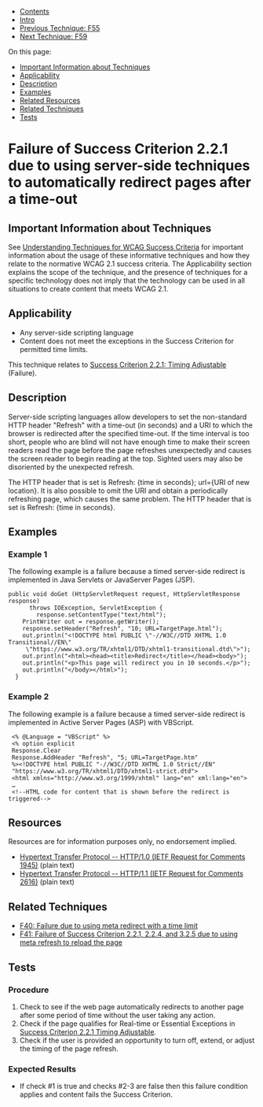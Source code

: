 -   [Contents](https://www.w3.org/WAI/WCAG21/Techniques/#techniques "Table of Contents")
-   [Intro](https://www.w3.org/WAI/WCAG21/Techniques/#introduction "Introduction to Techniques")
-   [Previous Technique: F55](F55)
-   [Next Technique: F59](F59)

On this page:

-   [Important Information about Techniques](#important-information)
-   [Applicability](#applicability)
-   [Description](#description)
-   [Examples](#examples)
-   [Related Resources](#resources)
-   [Related Techniques](#related)
-   [Tests](#tests)

Failure of Success Criterion 2.2.1 due to using server-side techniques to automatically redirect pages after a time-out
=======================================================================================================================

Important Information about Techniques
--------------------------------------

See [Understanding Techniques for WCAG Success Criteria](https://www.w3.org/WAI/WCAG21/Understanding/understanding-techniques) for important information about the usage of these informative techniques and how they relate to the normative WCAG 2.1 success criteria. The Applicability section explains the scope of the technique, and the presence of techniques for a specific technology does not imply that the technology can be used in all situations to create content that meets WCAG 2.1.

Applicability
-------------

-   Any server-side scripting language
-   Content does not meet the exceptions in the Success Criterion for permitted time limits.

This technique relates to [Success Criterion 2.2.1: Timing Adjustable](https://www.w3.org/WAI/WCAG21/Understanding/timing-adjustable) (Failure).

Description
-----------

Server-side scripting languages allow developers to set the non-standard HTTP header "Refresh" with a time-out (in seconds) and a URI to which the browser is redirected after the specified time-out. If the time interval is too short, people who are blind will not have enough time to make their screen readers read the page before the page refreshes unexpectedly and causes the screen reader to begin reading at the top. Sighted users may also be disoriented by the unexpected refresh.

The HTTP header that is set is Refresh: {time in seconds}; url={URI of new location}. It is also possible to omit the URI and obtain a periodically refreshing page, which causes the same problem. The HTTP header that is set is Refresh: {time in seconds}.

Examples
--------

### Example 1

The following example is a failure because a timed server-side redirect is implemented in Java Servlets or JavaServer Pages (JSP).

    public void doGet (HttpServletRequest request, HttpServletResponse response)
          throws IOException, ServletException {
            response.setContentType("text/html");
        PrintWriter out = response.getWriter();
        response.setHeader("Refresh", "10; URL=TargetPage.html");
        out.println("<!DOCTYPE html PUBLIC \"-//W3C//DTD XHTML 1.0 Transitional//EN\"
         \"https://www.w3.org/TR/xhtml1/DTD/xhtml1-transitional.dtd\">");
        out.println("<html><head><title>Redirect</title></head><body>");
        out.println("<p>This page will redirect you in 10 seconds.</p>");
        out.println("</body></html>");
      }

### Example 2

The following example is a failure because a timed server-side redirect is implemented in Active Server Pages (ASP) with VBScript.

     <% @Language = "VBScript" %>
     <% option explicit 
     Response.Clear
     Response.AddHeader "Refresh", "5; URL=TargetPage.htm"
     %><!DOCTYPE html PUBLIC "-//W3C//DTD XHTML 1.0 Strict//EN" 
     "https://www.w3.org/TR/xhtml1/DTD/xhtml1-strict.dtd">
     <html xmlns="http://www.w3.org/1999/xhtml" lang="en" xml:lang="en">
     …
     <!--HTML code for content that is shown before the redirect is triggered-->
     

Resources
---------

Resources are for information purposes only, no endorsement implied.

-   [Hypertext Transfer Protocol -- HTTP/1.0 (IETF Request for Comments 1945)](http://www.ietf.org/rfc/rfc1945.txt) (plain text)
-   [Hypertext Transfer Protocol -- HTTP/1.1 (IETF Request for Comments 2616)](http://www.ietf.org/rfc/rfc2616.txt) (plain text)

Related Techniques
------------------

-   [F40: Failure due to using meta redirect with a time limit](https://www.w3.org/WAI/WCAG21/Techniques/failures/F40)
-   [F41: Failure of Success Criterion 2.2.1, 2.2.4, and 3.2.5 due to using meta refresh to reload the page](https://www.w3.org/WAI/WCAG21/Techniques/failures/F41)

Tests
-----

### Procedure

1.  Check to see if the web page automatically redirects to another page after some period of time without the user taking any action.
2.  Check if the page qualifies for Real-time or Essential Exceptions in [Success Criterion 2.2.1 Timing Adjustable](https://www.w3.org/TR/WCAG21/#timing-adjustable).
3.  Check if the user is provided an opportunity to turn off, extend, or adjust the timing of the page refresh.

### Expected Results

-   If check \#1 is true and checks \#2-3 are false then this failure condition applies and content fails the Success Criterion.
